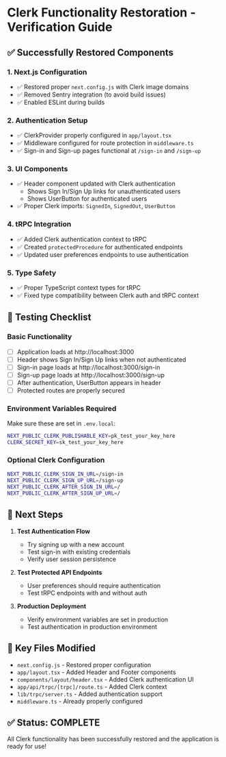 # Clerk Functionality Restoration - Verification Guide

## ✅ Successfully Restored Components

### 1. **Next.js Configuration**
- ✅ Restored proper `next.config.js` with Clerk image domains
- ✅ Removed Sentry integration (to avoid build issues)
- ✅ Enabled ESLint during builds

### 2. **Authentication Setup**
- ✅ ClerkProvider properly configured in `app/layout.tsx`
- ✅ Middleware configured for route protection in `middleware.ts`
- ✅ Sign-in and Sign-up pages functional at `/sign-in` and `/sign-up`

### 3. **UI Components**
- ✅ Header component updated with Clerk authentication
  - Shows Sign In/Sign Up links for unauthenticated users
  - Shows UserButton for authenticated users
- ✅ Proper Clerk imports: `SignedIn`, `SignedOut`, `UserButton`

### 4. **tRPC Integration**
- ✅ Added Clerk authentication context to tRPC
- ✅ Created `protectedProcedure` for authenticated endpoints
- ✅ Updated user preferences endpoints to use authentication

### 5. **Type Safety**
- ✅ Proper TypeScript context types for tRPC
- ✅ Fixed type compatibility between Clerk auth and tRPC context

## 🧪 Testing Checklist

### Basic Functionality
- [ ] Application loads at http://localhost:3000
- [ ] Header shows Sign In/Sign Up links when not authenticated
- [ ] Sign-in page loads at http://localhost:3000/sign-in
- [ ] Sign-up page loads at http://localhost:3000/sign-up
- [ ] After authentication, UserButton appears in header
- [ ] Protected routes are properly secured

### Environment Variables Required
Make sure these are set in `.env.local`:
```bash
NEXT_PUBLIC_CLERK_PUBLISHABLE_KEY=pk_test_your_key_here
CLERK_SECRET_KEY=sk_test_your_key_here
```

### Optional Clerk Configuration
```bash
NEXT_PUBLIC_CLERK_SIGN_IN_URL=/sign-in
NEXT_PUBLIC_CLERK_SIGN_UP_URL=/sign-up
NEXT_PUBLIC_CLERK_AFTER_SIGN_IN_URL=/
NEXT_PUBLIC_CLERK_AFTER_SIGN_UP_URL=/
```

## 🚀 Next Steps

1. **Test Authentication Flow**
   - Try signing up with a new account
   - Test sign-in with existing credentials
   - Verify user session persistence

2. **Test Protected API Endpoints**
   - User preferences should require authentication
   - Test tRPC endpoints with and without auth

3. **Production Deployment**
   - Verify environment variables are set in production
   - Test authentication in production environment

## 📁 Key Files Modified

- `next.config.js` - Restored proper configuration
- `app/layout.tsx` - Added Header and Footer components
- `components/layout/header.tsx` - Added Clerk authentication UI
- `app/api/trpc/[trpc]/route.ts` - Added Clerk context
- `lib/trpc/server.ts` - Added authentication support
- `middleware.ts` - Already properly configured

## ✅ Status: COMPLETE

All Clerk functionality has been successfully restored and the application is ready for use!
